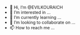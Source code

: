 - 👋 Hi, I’m @EVILKOURAICH
- 👀 I’m interested in ...
- 🌱 I’m currently learning ...
- 💞️ I’m looking to collaborate on ...
- 📫 How to reach me ...

<!---
EVILKOURAICH/EVILKOURAICH is a ✨ special ✨ repository because its `README.md` (this file) appears on your GitHub profile.
You can click the Preview link to take a look at your changes.
--->
